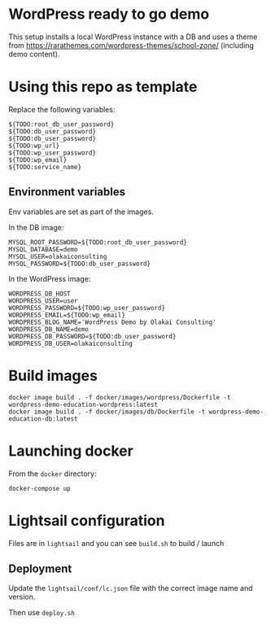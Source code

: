 # WordPress ready to go demo
This setup installs a local WordPress instance with a DB and uses a theme from https://rarathemes.com/wordpress-themes/school-zone/ (including demo content).

# Using this repo as template
Replace the following variables:
```
${TODO:root_db_user_password}
${TODO:db_user_password}
${TODO:db_user_password}
${TODO:wp_url}
${TODO:wp_user_password}
${TODO:wp_email}
${TODO:service_name}
```

## Environment variables
Env variables are set as part of the images. 

In the DB image:
```
MYSQL_ROOT_PASSWORD=${TODO:root_db_user_password}
MYSQL_DATABASE=demo
MYSQL_USER=olakaiconsulting
MYSQL_PASSWORD=${TODO:db_user_password}
```

In the WordPress image:
```
WORDPRESS_DB_HOST
WORDPRESS_USER=user
WORDPRESS_PASSWORD=${TODO:wp_user_password}
WORDPRESS_EMAIL=${TODO:wp_email}
WORDPRESS_BLOG_NAME='WordPress Demo by Olakai Consulting'
WORDPRESS_DB_NAME=demo
WORDPRESS_DB_PASSWORD=${TODO:db_user_password}
WORDPRESS_DB_USER=olakaiconsulting
```

# Build images
```
docker image build . -f docker/images/wordpress/Dockerfile -t wordpress-demo-education-wordpress:latest
docker image build . -f docker/images/db/Dockerfile -t wordpress-demo-education-db:latest
```

# Launching docker
From the `docker` directory:
```
docker-compose up
```
# Lightsail configuration
Files are in `lightsail` and you can see `build.sh` to build / launch

## Deployment
Update the `lightsail/conf/lc.json` file with the correct image name and version.

Then use `deploy.sh`

